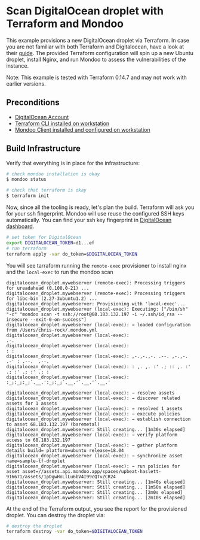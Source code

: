 # Scan DigitalOcean droplet with Terraform and Mondoo

This example provisions a new DigitalOcean droplet via Terraform. In case you are not familiar with both Terraform and Digitalocean, have a look at their [guide](https://www.digitalocean.com/community/tutorials/how-to-use-terraform-with-digitalocean). The provided Terraform configuration will spin up a new Ubuntu droplet, install Nginx, and run Mondoo to assess the vulnerabilities of the instance. 

Note: This example is tested with Terraform 0.14.7 and may not work with earlier versions.

## Preconditions

 * [DigitalOcean Account](https://www.digitalocean.com/)
 * [Terraform CLI installed on workstation](https://learn.hashicorp.com/terraform/getting-started/install.html)
 * [Mondoo Client installed and configured on workstation](https://mondoo.com/docs/tutorials/mondoo/account-setup/#step-2-install-and-register-mondoo-client-on-a-workstation)

## Build Infrastructure

Verify that everything is in place for the infrastructure:

```bash
# check mondoo installation is okay
$ mondoo status

# check that terraform is okay
$ terraform init
```

Now, since all the tooling is ready, let's plan the build. Terraform will ask you for your ssh fingerprint. Mondoo will use reuse the configured SSH keys automatically. You can find your ssh key fingerprint in [DigitalOcean dashboard](https://cloud.digitalocean.com/account/securitys).

```bash
# set token for DigitalOcean
export DIGITALOCEAN_TOKEN=d1...ef
# run terraform
terraform apply -var do_token=$DIGITALOCEAN_TOKEN
```

You will see tarraform running the `remote-exec` provisioner to install nginx and the `local-exec` to run the mondoo scan

```
digitalocean_droplet.mywebserver (remote-exec): Processing triggers for ureadahead (0.100.0-21) ...
digitalocean_droplet.mywebserver (remote-exec): Processing triggers for libc-bin (2.27-3ubuntu1.2) ...
digitalocean_droplet.mywebserver: Provisioning with 'local-exec'...
digitalocean_droplet.mywebserver (local-exec): Executing: ["/bin/sh" "-c" "mondoo scan -t ssh://root@68.183.132.197 -i ~/.ssh/id_rsa --insecure --exit-0-on-success"]
digitalocean_droplet.mywebserver (local-exec): → loaded configuration from /Users/chris-rock/.mondoo.yml
digitalocean_droplet.mywebserver (local-exec):                         .-.
digitalocean_droplet.mywebserver (local-exec):                         : :
digitalocean_droplet.mywebserver (local-exec): ,-.,-.,-. .--. ,-.,-. .-' : .--.  .--.
digitalocean_droplet.mywebserver (local-exec): : ,. ,. :' .; :: ,. :' .; :' .; :' .; :
digitalocean_droplet.mywebserver (local-exec): :_;:_;:_;`.__.':_;:_;`.__.'`.__.'`.__.'

digitalocean_droplet.mywebserver (local-exec): → resolve assets
digitalocean_droplet.mywebserver (local-exec): → discover related assets for 1 assets
digitalocean_droplet.mywebserver (local-exec): → resolved 1 assets
digitalocean_droplet.mywebserver (local-exec): → execute policies
digitalocean_droplet.mywebserver (local-exec): → establish connection to asset 68.183.132.197 (baremetal)
digitalocean_droplet.mywebserver: Still creating... [1m30s elapsed]
digitalocean_droplet.mywebserver (local-exec): → verify platform access to 68.183.132.197
digitalocean_droplet.mywebserver (local-exec): → gather platform details build= platform=ubuntu release=18.04
digitalocean_droplet.mywebserver (local-exec): → synchronize asset name=sample-tf-droplet
digitalocean_droplet.mywebserver (local-exec): → run policies for asset asset=//assets.api.mondoo.app/spaces/upbeat-haslett-916671/assets/1pDgwHoLlLu6bV4I99cQTvZCR24
digitalocean_droplet.mywebserver: Still creating... [1m40s elapsed]
digitalocean_droplet.mywebserver: Still creating... [1m50s elapsed]
digitalocean_droplet.mywebserver: Still creating... [2m0s elapsed]
digitalocean_droplet.mywebserver: Still creating... [2m10s elapsed]
```

At the end of the Terraform output, you see the report for the provisioned droplet. You can destroy the droplet via:

```bash
# destroy the droplet
terraform destroy -var do_token=$DIGITALOCEAN_TOKEN
```
